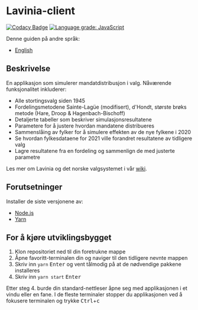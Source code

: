 # Lavinia-client

[![Codacy Badge](https://app.codacy.com/project/badge/Grade/64b563a2c5e349e2a13fcfe3c1bc1008)](https://www.codacy.com/gh/Project-Lavinia/Lavinia-client?utm_source=github.com&utm_medium=referral&utm_content=Project-Lavinia/Lavinia-client&utm_campaign=Badge_Grade) [![Language grade: JavaScript](https://img.shields.io/lgtm/grade/javascript/g/Project-Lavinia/Lavinia-client.svg?logo=lgtm&logoWidth=18)](https://lgtm.com/projects/g/Project-Lavinia/Lavinia-client/context:javascript)

Denne guiden på andre språk:

-   [English](README.md)

## Beskrivelse

En applikasjon som simulerer mandatdistribusjon i valg. Nåværende funksjonalitet inkluderer:

-   Alle stortingsvalg siden 1945
-   Fordelingsmetodene Sainte-Lagüe (modifisert), d'Hondt, største brøks metode (Hare, Droop & Hagenbach-Bischoff)
-   Detaljerte tabeller som beskriver simulasjonsresultatene
-   Parametere for å justere hvordan mandatene distribueres
-   Sammenslåing av fylker for å simulere effekten av de nye fylkene i 2020
-   Se hvordan fylkesdataene for 2021 ville forandret resultatene av tidligere valg
-   Lagre resultatene fra en fordeling og sammenlign de med justerte parametre

Les mer om Lavinia og det norske valgsystemet i vår [wiki](https://project-lavinia.github.io/).

## Forutsetninger

Installer de siste versjonene av:

-   [Node.js](https://nodejs.org)
-   [Yarn](https://yarnpkg.com)

## For å kjøre utviklingsbygget

1. Klon repositoriet ned til din foretrukne mappe
2. Åpne favoritt-terminalen din og naviger til den tidligere nevnte mappen
3. Skriv inn `yarn` <kbd>Enter</kbd> og vent tålmodig på at de nødvendige pakkene installeres
4. Skriv inn `yarn start` <kbd>Enter</kbd>

Etter steg 4. burde din standard-nettleser åpne seg med applikasjonen i et vindu eller en fane. I de fleste terminaler stopper du applikasjonen ved å fokusere terminalen og trykke <kbd>Ctrl</kbd>+<kbd>c</kbd>
